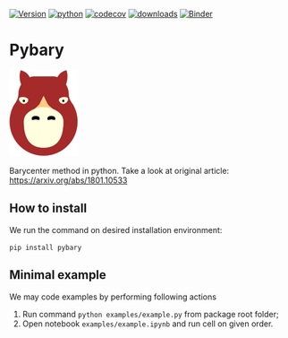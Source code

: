 [![Version](https://img.shields.io/pypi/v/pybary.svg)](https://pypi.python.org/pypi/pybary)
[![python](https://img.shields.io/pypi/pyversions/pybary.svg)](https://pypi.org/project/pybary/)
[![codecov](https://codecov.io/gh/asmove/pybary/branch/main/graph/badge.svg?token=G8TVJ4X32L)](https://codecov.io/gh/asmove/pybary)
[![downloads](https://img.shields.io/pypi/dm/pybary)](https://pypi.org/project/pybary/)
[![Binder](https://mybinder.org/badge_logo.svg)](https://mybinder.org/v2/gh/asmove/pybary/HEAD)

Pybary
========

![A sniffer optimizer](https://github.com/asmove/pybary/blob/main/images/pybary-tiny.png?raw=true)

Barycenter method in python. Take a look at original article: https://arxiv.org/abs/1801.10533

How to install
----------------

We run the command on desired installation environment:

``` {.bash}
pip install pybary
```

Minimal example
----------------

We may code examples by performing following actions 

1. Run command `python examples/example.py` from package root folder;
2. Open notebook `examples/example.ipynb` and run cell on given order.
